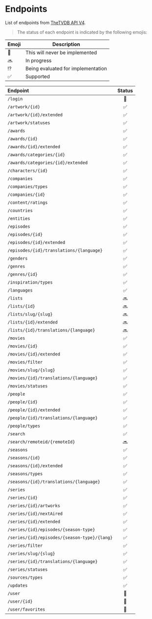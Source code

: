 # Endpoints

List of endpoints from [TheTVDB API V4](https://thetvdb.github.io/v4-api/).

> The status of each endpoint is indicated by the following emojis:

| Emoji              | Description                        |
| ------------------ | ---------------------------------- |
| :no_entry_sign:    | This will never be implemented     |
| :soon:             | In progress                        |
| :interrobang:      | Being evaluated for implementation |
| :white_check_mark: | Supported                          |

| Endpoint                                     |       Status       |
| :------------------------------------------- | :----------------: |
| `/login`                                     |  :no_entry_sign:   |
| `/artwork/{id}`                              | :white_check_mark: |
| `/artwork/{id}/extended`                     | :white_check_mark: |
| `/artwork/statuses`                          | :white_check_mark: |
| `/awards`                                    | :white_check_mark: |
| `/awards/{id}`                               | :white_check_mark: |
| `/awards/{id}/extended`                      | :white_check_mark: |
| `/awards/categories/{id}`                    | :white_check_mark: |
| `/awards/categories/{id}/extended`           | :white_check_mark: |
| `/characters/{id}`                           | :white_check_mark: |
| `/companies`                                 | :white_check_mark: |
| `/companies/types`                           | :white_check_mark: |
| `/companies/{id}`                            | :white_check_mark: |
| `/content/ratings`                           | :white_check_mark: |
| `/countries`                                 | :white_check_mark: |
| `/entities`                                  | :white_check_mark: |
| `/episodes`                                  | :white_check_mark: |
| `/episodes/{id}`                             | :white_check_mark: |
| `/episodes/{id}/extended`                    | :white_check_mark: |
| `/episodes/{id}/translations/{language}`     | :white_check_mark: |
| `/genders`                                   | :white_check_mark: |
| `/genres`                                    | :white_check_mark: |
| `/genres/{id}`                               | :white_check_mark: |
| `/inspiration/types`                         | :white_check_mark: |
| `/languages`                                 | :white_check_mark: |
| `/lists`                                     |       :soon:       |
| `/lists/{id}`                                |       :soon:       |
| `/lists/slug/{slug}`                         |       :soon:       |
| `/lists/{id}/extended`                       |       :soon:       |
| `/lists/{id}/translations/{language}`        |       :soon:       |
| `/movies`                                    | :white_check_mark: |
| `/movies/{id}`                               | :white_check_mark: |
| `/movies/{id}/extended`                      | :white_check_mark: |
| `/movies/filter`                             | :white_check_mark: |
| `/movies/slug/{slug}`                        | :white_check_mark: |
| `/movies/{id}/translations/{language}`       | :white_check_mark: |
| `/movies/statuses`                           | :white_check_mark: |
| `/people`                                    | :white_check_mark: |
| `/people/{id}`                               | :white_check_mark: |
| `/people/{id}/extended`                      | :white_check_mark: |
| `/people/{id}/translations/{language}`       | :white_check_mark: |
| `/people/types`                              | :white_check_mark: |
| `/search`                                    | :white_check_mark: |
| `/search/remoteid/{remoteId}`                |       :soon:       |
| `/seasons`                                   | :white_check_mark: |
| `/seasons/{id}`                              | :white_check_mark: |
| `/seasons/{id}/extended`                     | :white_check_mark: |
| `/seasons/types`                             | :white_check_mark: |
| `/seasons/{id}/translations/{language}`      | :white_check_mark: |
| `/series`                                    | :white_check_mark: |
| `/series/{id}`                               | :white_check_mark: |
| `/series/{id}/artworks`                      | :white_check_mark: |
| `/series/{id}/nextAired`                     | :white_check_mark: |
| `/series/{id}/extended`                      | :white_check_mark: |
| `/series/{id}/episodes/{season-type}`        | :white_check_mark: |
| `/series/{id}/episodes/{season-type}/{lang}` | :white_check_mark: |
| `/series/filter`                             | :white_check_mark: |
| `/series/slug/{slug}`                        | :white_check_mark: |
| `/series/{id}/translations/{language}`       | :white_check_mark: |
| `/series/statuses`                           | :white_check_mark: |
| `/sources/types`                             | :white_check_mark: |
| `/updates`                                   | :white_check_mark: |
| `/user`                                      |  :no_entry_sign:   |
| `/user/{id}`                                 |  :no_entry_sign:   |
| `/user/favorites`                            |  :no_entry_sign:   |
